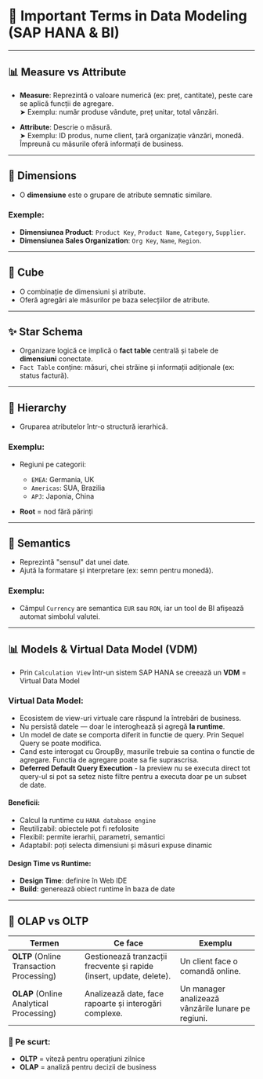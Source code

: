 # 📘 Important Terms in Data Modeling (SAP HANA & BI)

---

## 📊 Measure vs Attribute

- **Measure**: Reprezintă o valoare numerică (ex: preț, cantitate), peste care se aplică funcții de agregare.  
  ➤ Exemplu: număr produse vândute, preț unitar, total vânzări.

- **Attribute**: Descrie o măsură.  
  ➤ Exemplu: ID produs, nume client, țară organizație vânzări, monedă.  
  Împreună cu măsurile oferă informații de business.

---

## 🧱 Dimensions

- O **dimensiune** este o grupare de atribute semnatic similare.

### Exemple:
- **Dimensiunea Product**: `Product Key`, `Product Name`, `Category`, `Supplier`.
- **Dimensiunea Sales Organization**: `Org Key`, `Name`, `Region`.

---

## 🧊 Cube

- O combinație de dimensiuni și atribute.
- Oferă agregări ale măsurilor pe baza selecțiilor de atribute.

---

## ✨ Star Schema

- Organizare logică ce implică o **fact table** centrală și tabele de **dimensiuni** conectate.
- `Fact Table` conține: măsuri, chei străine și informații adiționale (ex: status factură).

---

## 🔹 Hierarchy

- Gruparea atributelor într-o structură ierarhică.

### Exemplu:
- Regiuni pe categorii:
  - `EMEA`: Germania, UK
  - `Americas`: SUA, Brazilia
  - `APJ`: Japonia, China

- **Root** = nod fără părinți

---

## 📃 Semantics

- Reprezintă "sensul" dat unei date.
- Ajută la formatare și interpretare (ex: semn pentru monedă).

### Exemplu:
- Câmpul `Currency` are semantica `EUR` sau `RON`, iar un tool de BI afișează automat simbolul valutei.

---

## 📊 Models & Virtual Data Model (VDM)

- Prin `Calculation View` într-un sistem SAP HANA se creează un **VDM** = Virtual Data Model

### Virtual Data Model:
- Ecosistem de view-uri virtuale care răspund la întrebări de business.
- Nu persistă datele — doar le interoghează și agregă **la runtime**.
- Un model de date se comporta diferit in functie de query. Prin Sequel Query se poate modifica.
- Cand este interogat cu GroupBy, masurile trebuie sa contina o functie de agregare. Functia de agregare poate sa fie suprascrisa.
- **Deferred Default Query Execution** - la preview nu se executa direct tot query-ul si pot sa setez niste filtre pentru a executa doar pe un subset de date.

#### Beneficii:
- Calcul la runtime cu `HANA database engine`
- Reutilizabil: obiectele pot fi refolosite
- Flexibil: permite ierarhii, parametri, semantici
- Adaptabil: poți selecta dimensiuni și măsuri expuse dinamic

#### Design Time vs Runtime:
- **Design Time**: definire în Web IDE
- **Build**: generează obiect runtime în baza de date

---

## 🤖 OLAP vs OLTP

| Termen | Ce face | Exemplu |
|--------|---------|----------------|
| **OLTP** (Online Transaction Processing) | Gestionează tranzacții frecvente și rapide (insert, update, delete). | Un client face o comandă online. |
| **OLAP** (Online Analytical Processing) | Analizează date, face rapoarte și interogări complexe. | Un manager analizează vânzările lunare pe regiuni. |

### 🔑 Pe scurt:
- **OLTP** = viteză pentru operațiuni zilnice  
- **OLAP** = analiză pentru decizii de business

